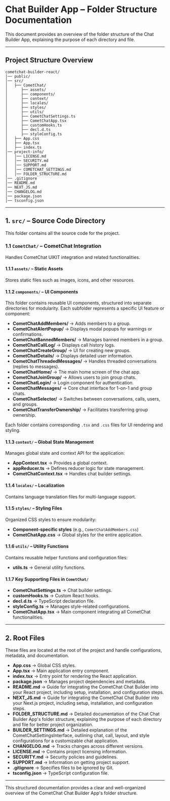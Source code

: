 # Chat Builder App – Folder Structure Documentation

This document provides an overview of the folder structure of the Chat Builder App, explaining the purpose of each directory and file.

---

## Project Structure Overview

```
cometchat-builder-react/
│── public/
│── src/
│   ├── CometChat/
│      ├── assets/
│      ├── components/
│      ├── context/
│      ├── locales/
│      ├── styles/
│      ├── utils/
│      ├── CometChatSettings.ts
│      ├── CometChatApp.tsx
│      ├── customHooks.ts
│      ├── decl.d.ts
│      ├── styleConfig.ts
│   ├── App.css
│   ├── App.tsx
│   ├── index.ts
│── project-info/
│   │── LICENSE.md
│   │── SECURITY.md
│   │── SUPPORT.md
│   │── COMETCHAT_SETTINGS.md
│   │── FOLDER_STRUCTURE.md
│── .gitignore
│── README.md
│── NEXT_JS.md
│── CHANGELOG.md
│── package.json
│── tsconfig.json
```

---

## 1. `src/` – Source Code Directory

This folder contains all the source code for the project.

### 1.1 `CometChat/` – CometChat Integration

Handles CometChat UIKIT integration and related functionalities.

#### 1.1.1 `assets/` – Static Assets

Stores static files such as images, icons, and other resources.

#### 1.1.2 `components/` – UI Components

This folder contains reusable UI components, structured into separate directories for modularity. Each subfolder represents a specific UI feature or component:

- **CometChatAddMembers/** → Adds members to a group.
- **CometChatAlertPopup/** → Displays modal popups for warnings or confirmations.
- **CometChatBannedMembers/** → Manages banned members in a group.
- **CometChatCallLog/** → Displays call history logs.
- **CometChatCreateGroup/** → UI for creating new groups.
- **CometChatDetails/** → Displays detailed user information.
- **CometChatThreadedMessages/** → Handles threaded conversations (replies to messages).
- **CometChatHome/** → The main home screen of the chat app.
- **CometChatJoinGroup/** → Allows users to join group chats.
- **CometChatLogin/** → Login component for authentication.
- **CometChatMessages/** → Core chat interface for 1-on-1 and group chats.
- **CometChatSelector/** → Switches between conversations, calls, users, and groups.
- **CometChatTransferOwnership/** → Facilitates transferring group ownership.

Each folder contains corresponding `.tsx` and `.css` files for UI rendering and styling.

#### 1.1.3 `context/` – Global State Management

Manages global state and context API for the application:

- **AppContext.tsx** → Provides a global context.
- **appReducer.ts** → Defines reducer logic for state management.
- **CometChatContext.tsx** → Handles chat builder settings.

#### 1.1.4 `locales/` – Localization

Contains language translation files for multi-language support.

#### 1.1.5 `styles/` – Styling Files

Organized CSS styles to ensure modularity:

- **Component-specific styles** (e.g., `CometChatAddMembers.css`)
- **CometChatApp.css** → Global styles for the entire application.

#### 1.1.6 `utils/` – Utility Functions

Contains reusable helper functions and configuration files:

- **utils.ts** → General utility functions.

#### 1.1.7 Key Supporting Files in `CometChat/`

- **CometChatSettings.ts** → Chat builder settings.
- **customHooks.ts** → Custom React hooks.
- **decl.d.ts** → TypeScript declaration file.
- **styleConfig.ts** → Manages style-related configurations.
- **CometChatApp.tsx** → Main component integrating all CometChat functionalities.

---

## 2. Root Files

These files are located at the root of the project and handle configurations, metadata, and documentation.

- **App.css** → Global CSS styles.
- **App.tsx** → Main application entry component.
- **index.tsx** → Entry point for rendering the React application.
- **package.json** → Manages project dependencies and metadata.
- **README.md** → Guide for integrating the CometChat Chat Builder into your React project, including setup, installation, and configuration steps.
- **NEXT_JS.md** → Guide for integrating the CometChat Chat Builder into your Next.js project, including setup, installation, and configuration steps.
- **FOLDER_STRUCTURE.md** → Detailed documentation of the Chat Chat Builder App's folder structure, explaining the purpose of each directory and file for better project organization.
- **BUILDER_SETTINGS.md** → Detailed explanation of the CometChatSettingsInterface, outlining chat, call, layout, and style configurations for a customizable chat application.
- **CHANGELOG.md** → Tracks changes across different versions.
- **LICENSE.md** → Contains project licensing information.
- **SECURITY.md** → Security policies and guidelines.
- **SUPPORT.md** → Information on getting project support.
- **.gitignore** → Specifies files to be ignored by Git.
- **tsconfig.json** → TypeScript configuration file.

---

This structured documentation provides a clear and well-organized overview of the CometChat Chat Builder App's folder structure.
